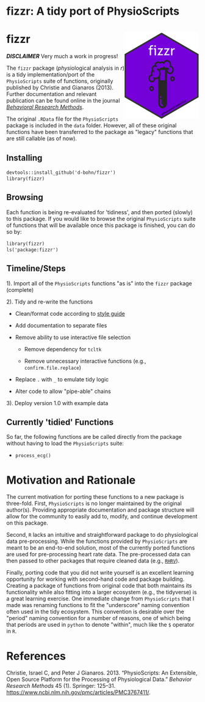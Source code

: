 fizzr: A tidy port of PhysioScripts
================

fizzr <img src="man/figures/fizzr_sticker_small.png" align="right" />
=====================================================================

***DISCLAIMER*** Very much a work in progress!

The `fizzr` package (*phys*iological analysis in *r*) is a tidy implementation/port of the `PhysioScripts` suite of functions, originally published by Christie and Gianaros (2013). Further documentation and relevant publication can be found online in the journal [*Behavioral Research Methods*](https://www.ncbi.nlm.nih.gov/pmc/articles/PMC3767411/).

The original `.RData` file for the `PhysioScripts` package is included in the `data` folder. However, all of these original functions have been transferred to the package as "legacy" functions that are still callable (as of now).

Installing
----------

    devtools::install_github('d-bohn/fizzr')
    library(fizzr)

Browsing
--------

Each function is being re-evaluated for 'tidiness', and then ported (slowly) to this package. If you would like to browse the original `PhysioScripts` suite of functions that will be available once this package is finished, you can do so by:

    library(fizzr)
    ls('package:fizzr')

Timeline/Steps
--------------

1). Import all of the `PhysioScripts` functions "as is" into the `fizzr` package (complete)

2). Tidy and re-write the functions

-   Clean/format code according to [style guide](http://adv-r.had.co.nz/Style.html)

-   Add documentation to separate files

-   Remove ability to use interactive file selection

    -   Remove dependency for `tcltk`

    -   Remove unnecessary interactive functions (e.g., `confirm.file.replace`)

-   Replace `.` with `_` to emulate tidy logic

-   Alter code to allow "pipe-able" chains

3). Deploy version 1.0 with example data

Currently 'tidied' Functions
----------------------------

So far, the following functions are be called directly from the package without having to load the `PhysioScripts` suite:

-   `process_ecg()`

Motivation and Rationale
========================

The current motivation for porting these functions to a new package is three-fold. First, `PhysioScripts` is no longer maintained by the original author(s). Providing appropriate documentation and package structure will allow for the community to easily add to, modify, and continue development on this package.

Second, `R` lacks an intuitive and straightforward package to do physiological data pre-processing. While the functions provided by `PhysioScripts` are meant to be an end-to-end solution, most of the currently ported functions are used for pre-processing heart rate data. The pre-processed data can then passed to other packages that require cleaned data (e.g., [`RHRV`](http://rhrv.r-forge.r-project.org/)).

Finally, porting code that you did not write yourself is an excellent learning opportunity for working with second-hand code and package building. Creating a package of functions from original code that both maintains its functionality while also fitting into a larger ecosystem (e.g., the tidyverse) is a great learning exercise. One immediate change from `PhysioScripts` that I made was renaming functions to fit the "underscore" naming convention often used in the tidy ecosystem. This convention is desirable over the "period" naming convention for a number of reasons, one of which being that periods are used in `python` to denote "within", much like the `$` operator in `R`.

References
==========

Christie, Israel C, and Peter J Gianaros. 2013. “PhysioScripts: An Extensible, Open Source Platform for the Processing of Physiological Data.” *Behavior Research Methods* 45 (1). Springer: 125–31. <https://www.ncbi.nlm.nih.gov/pmc/articles/PMC3767411/>.
